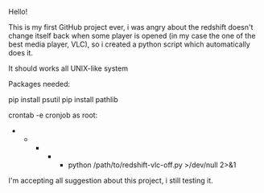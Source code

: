 Hello!

This is my first GitHub project ever, i was angry about the redshift doesn't change itself back when some player is opened (in my case the one of the best media player, VLC), so i created a python script which automatically does it.

It should works all UNIX-like system

Packages needed:

pip install psutil
pip install pathlib

crontab -e cronjob as root:

* * * * * python /path/to/redshift-vlc-off.py >/dev/null 2>&1

I'm accepting all suggestion about this project, i still testing it.
